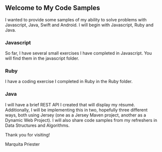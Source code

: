 ## Welcome to My Code Samples

I wanted to provide some samples of my ability to solve problems with Javascript, Java, Swift and Android. I will begin with Javascript, Ruby and Java. 

### Javascript

So far, I have several small exercises I have completed in Javascript. You will find them in the javascript folder.

### Ruby
I have a coding exercise I completed in Ruby in the Ruby folder.

### Java
I will have a brief REST API I created that will display my résumé. Additionally, I will be implementing this in two, hopefully three different ways, both using Jersey (one as a Jersey Maven project, another as a Dynamic Web Project). I will also share code samples from my refreshers in Data Structures and Algorithms.



Thank you for visiting!


Marquita Priester
